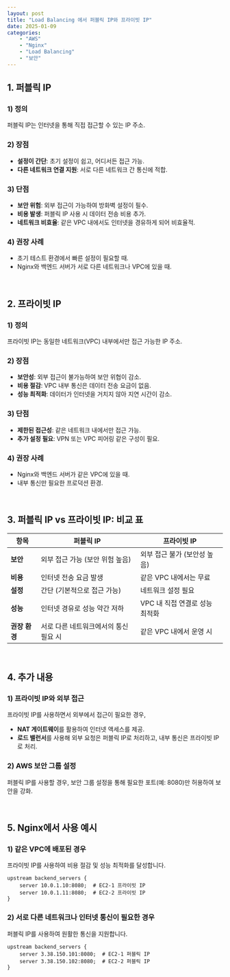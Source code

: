 ```yaml
---
layout: post
title: "Load Balancing 에서 퍼블릭 IP와 프라이빗 IP"
date: 2025-01-09
categories:
    - "AWS"
    - "Nginx"
    - "Load Balancing"
    - "보안"
---
```


## 1. 퍼블릭 IP

### 1) 정의
퍼블릭 IP는 인터넷을 통해 직접 접근할 수 있는 IP 주소.

### 2) 장점
- **설정이 간단**: 초기 설정이 쉽고, 어디서든 접근 가능.
- **다른 네트워크 연결 지원**: 서로 다른 네트워크 간 통신에 적합.

### 3) 단점
- **보안 위험**: 외부 접근이 가능하여 방화벽 설정이 필수.
- **비용 발생**: 퍼블릭 IP 사용 시 데이터 전송 비용 추가.
- **네트워크 비효율**: 같은 VPC 내에서도 인터넷을 경유하게 되어 비효율적.

### 4) 권장 사례
- 초기 테스트 환경에서 빠른 설정이 필요할 때.
- Nginx와 백엔드 서버가 서로 다른 네트워크나 VPC에 있을 때.

<br>

## 2. 프라이빗 IP

### 1) 정의
프라이빗 IP는 동일한 네트워크(VPC) 내부에서만 접근 가능한 IP 주소.

### 2) 장점
- **보안성**: 외부 접근이 불가능하여 보안 위협이 감소.
- **비용 절감**: VPC 내부 통신은 데이터 전송 요금이 없음.
- **성능 최적화**: 데이터가 인터넷을 거치지 않아 지연 시간이 감소.

### 3) 단점
- **제한된 접근성**: 같은 네트워크 내에서만 접근 가능.
- **추가 설정 필요**: VPN 또는 VPC 피어링 같은 구성이 필요.

### 4) 권장 사례
- Nginx와 백엔드 서버가 같은 VPC에 있을 때.
- 내부 통신만 필요한 프로덕션 환경.

<br>

## 3. 퍼블릭 IP vs 프라이빗 IP: 비교 표

| **항목**             | **퍼블릭 IP**                           | **프라이빗 IP**                         |
|----------------------|-----------------------------------------|-----------------------------------------|
| **보안**             | 외부 접근 가능 (보안 위험 높음)         | 외부 접근 불가 (보안성 높음)            |
| **비용**             | 인터넷 전송 요금 발생                  | 같은 VPC 내에서는 무료                 |
| **설정**             | 간단 (기본적으로 접근 가능)             | 네트워크 설정 필요                     |
| **성능**             | 인터넷 경유로 성능 약간 저하            | VPC 내 직접 연결로 성능 최적화          |
| **권장 환경**        | 서로 다른 네트워크에서의 통신 필요 시   | 같은 VPC 내에서 운영 시                |

<br>

## 4. 추가 내용

### 1) 프라이빗 IP와 외부 접근
프라이빗 IP를 사용하면서 외부에서 접근이 필요한 경우,
- **NAT 게이트웨이**를 활용하여 인터넷 액세스를 제공.
- **로드 밸런서**를 사용해 외부 요청은 퍼블릭 IP로 처리하고, 내부 통신은 프라이빗 IP로 처리.

### 2) AWS 보안 그룹 설정
퍼블릭 IP를 사용할 경우, 보안 그룹 설정을 통해 필요한 포트(예: 8080)만 허용하여 보안을 강화.

<br>

## 5. Nginx에서 사용 예시

### 1) 같은 VPC에 배포된 경우
프라이빗 IP를 사용하여 비용 절감 및 성능 최적화를 달성합니다.

```nginx
upstream backend_servers {
    server 10.0.1.10:8080;  # EC2-1 프라이빗 IP
    server 10.0.1.11:8080;  # EC2-2 프라이빗 IP
}
```

### 2) 서로 다른 네트워크나 인터넷 통신이 필요한 경우
퍼블릭 IP를 사용하여 원활한 통신을 지원합니다.

```nginx
upstream backend_servers {
    server 3.38.150.101:8080;  # EC2-1 퍼블릭 IP
    server 3.38.150.102:8080;  # EC2-2 퍼블릭 IP
}
```